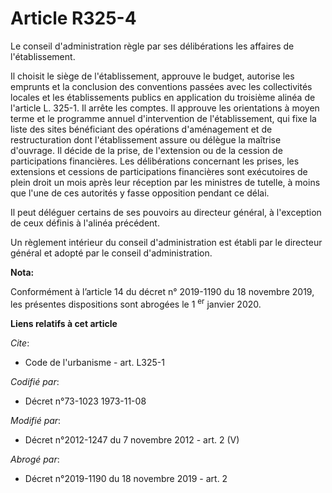 # Article R325-4

Le conseil d'administration règle par ses délibérations les affaires de l'établissement. 

Il choisit le siège de l'établissement, approuve        le budget, autorise les emprunts et la conclusion des conventions
passées avec les collectivités locales et les établissements publics en application du troisième alinéa de l'article L.
325-1. Il arrête les comptes. Il approuve les orientations à moyen terme et le programme annuel d'intervention de
l'établissement, qui fixe la liste des sites bénéficiant des opérations d'aménagement et de restructuration dont
l'établissement assure ou délègue la maîtrise d'ouvrage. Il décide de la prise, de l'extension ou de la cession de
participations financières. Les délibérations concernant les prises, les extensions et cessions de participations financières
sont exécutoires de plein droit un mois après leur réception par les ministres de tutelle, à moins que l'une de ces autorités
y fasse opposition pendant ce délai. 

Il peut déléguer certains de ses pouvoirs au directeur général, à l'exception de ceux définis à l'alinéa précédent. 

Un règlement intérieur du conseil d'administration est établi par le directeur général et adopté par le conseil
d'administration.

**Nota:**

Conformément à l’article 14 du décret n° 2019-1190 du 18 novembre 2019, les présentes dispositions sont abrogées le 1
  <sup>er</sup> janvier 2020.

**Liens relatifs à cet article**

_Cite_:

  - Code de l'urbanisme - art. L325-1

_Codifié par_:

  - Décret n°73-1023 1973-11-08

_Modifié par_:

  - Décret n°2012-1247 du 7 novembre 2012 - art. 2 (V)

_Abrogé par_:

  - Décret n°2019-1190 du 18 novembre 2019 - art. 2
